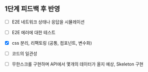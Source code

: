 ## 1단계 피드백 후 반영

- [ ] E2E 네트워크 상태나 응답을 시뮬레이션
- [ ] E2E 에러에 대한 테스트

- [x] css 분리, 리팩토링 (공통, 컴포넌트, 변수화)
- [ ] 코드의 일관성

- [ ] 무한스크롤 구현하며 API에서 몇개의 데이터가 올지 예상, Skeleton 구현
